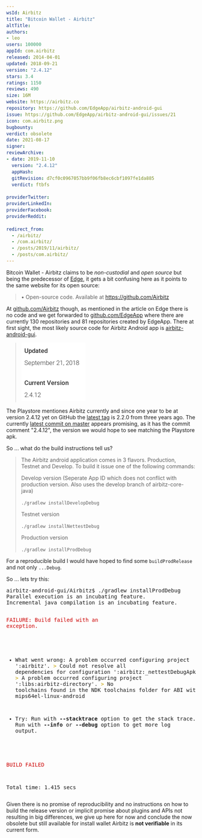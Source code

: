 ```yaml
---
wsId: Airbitz
title: "Bitcoin Wallet - Airbitz"
altTitle: 
authors:
- leo
users: 100000
appId: com.airbitz
released: 2014-04-01
updated: 2018-09-21
version: "2.4.12"
stars: 3.4
ratings: 1150
reviews: 490
size: 16M
website: https://airbitz.co
repository: https://github.com/EdgeApp/airbitz-android-gui
issue: https://github.com/EdgeApp/airbitz-android-gui/issues/21
icon: com.airbitz.png
bugbounty: 
verdict: obsolete
date: 2021-08-17
signer: 
reviewArchive:
- date: 2019-11-10
  version: "2.4.12"
  appHash: 
  gitRevision: d7cf0c0967057bb9f06fb8ec6cbf1097fe1da885
  verdict: ftbfs

providerTwitter: 
providerLinkedIn: 
providerFacebook: 
providerReddit: 

redirect_from:
  - /airbitz/
  - /com.airbitz/
  - /posts/2019/11/airbitz/
  - /posts/com.airbitz/
---
```



Bitcoin Wallet - Airbitz
claims to be *non-custodial* and *open source* but being the predecessor of
[Edge](/edge/), it gets a bit confusing here as it points to the same website
for its open source:

> • Open-source code. Available at https://github.com/Airbitz

At [github.com/Airbitz](https://github.com/Airbitz) though, as mentioned in the
article on Edge there is no code and we get forwarded to
[github.com/EdgeApp](https://github.com/EdgeApp) where there are currently 130
repositories and 81 repositories created by EdgeApp. There at first sight, the
most likely source code for Airbitz Android app is
[airbitz-android-gui](https://github.com/EdgeApp/airbitz-android-gui).

> ![airbitz version on playstore](/images/airbitzVersionPlaystore.png)

The Playstore mentiones Airbitz currently and since one year to be at version
2.4.12 yet on GitHub the
[latest tag](https://github.com/EdgeApp/airbitz-android-gui/tags) is 2.2.0 from
three years ago. The currently
[latest commit on master](https://github.com/EdgeApp/airbitz-android-gui/commit/dab412f05bc3511374c0c8100a63740295cf68f1)
appears promising, as it has the commit comment "2.4.12", the version we would
hope to see matching the Playstore apk.

So ... what do the build instructions tell us?

> The Airbitz android application comes in 3 flavors. Production, Testnet and Develop. To build it issue one of the following commands:
>
> Develop version (Seperate App ID which does not conflict with production version. Also uses the develop branch of airbitz-core-java)
>
> `./gradlew installDevelopDebug`
>
> Testnet version
>
> `./gradlew installNettestDebug`
>
> Production version
>
> `./gradlew installProdDebug`

For a reproducible build I would have hoped to find some `buildProdRelease` and
not only `...Debug`.

So ... lets try this:

<div class="language-plaintext highlighter-rouge">
<div class="highlight">
<pre class="highlight">airbitz-android-gui/Airbitz$ ./gradlew installProdDebug
Parallel execution is an incubating feature.
Incremental java compilation is an incubating feature.

<font color="#CC0000">FAILURE: Build failed with an exception.</font>

* What went wrong:
A problem occurred configuring project &apos;:airbitz&apos;.
<font color="#C4A000">&gt; </font>Could not resolve all dependencies for configuration &apos;:airbitz:_nettestDebugApk&apos;.
   <font color="#C4A000">&gt; </font>A problem occurred configuring project &apos;:libs:airbitz-directory&apos;.
      <font color="#C4A000">&gt; </font>No toolchains found in the NDK toolchains folder for ABI with prefix: mips64el-linux-android

* Try:
Run with <b>--stacktrace</b> option to get the stack trace. Run with <b>--info</b> or <b>--debug</b> option to get more log output.

<font color="#CC0000">BUILD FAILED</font>

Total time: 1.415 secs
</pre>
</div>
</div>

Given there is no promise of reproducibility and no instructions on how to build
the release version or implicit promise about plugins and APIs not resulting in
big differences, we give up here for now and conclude the now obsolete but still
available for install wallet Airbitz is **not verifiable** in its current form.
